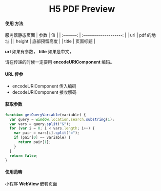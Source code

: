 <h1 align="center">H5 PDF Preview</h1>

#### 使用 方法

服务器静态页面
| 参数 | 值 |
| :-------: | :--------------------: |
| url | pdf 的地址 |
| height | 底部预留高度 |
| title | 页面标题 |

**url** 如果有参数，
**title** 如果是中文，

请在传递的时候一定要用 **encodeURIComponent** 编码。

#### URL 传参

- encodeURIComponent 传入编码
- decodeURIComponent 接收解码

#### 获取参数

```js
function getQueryVariable(variable) {
  var query = window.location.search.substring(1);
  var vars = query.split("&");
  for (var i = 0; i < vars.length; i++) {
    var pair = vars[i].split("=");
    if (pair[0] == variable) {
      return pair[1];
    }
  }
  return false;
}
```

#### 使用范畴

小程序 **WebView** 嵌套页面
